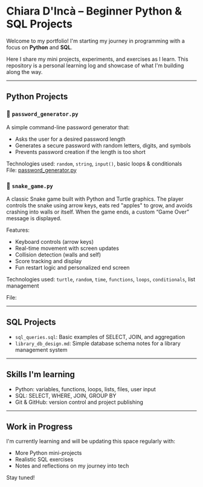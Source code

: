# Chiara D'Incà – Beginner Python & SQL Projects

Welcome to my portfolio! I'm starting my journey in programming with a focus on **Python** and **SQL**.

Here I share my mini projects, experiments, and exercises as I learn. This repository is a personal learning log and showcase of what I'm building along the way.

---

## Python Projects

### 🔐 `password_generator.py`
A simple command-line password generator that:
- Asks the user for a desired password length
- Generates a secure password with random letters, digits, and symbols
- Prevents password creation if the length is too short

Technologies used: `random`, `string`, `input()`, basic loops & conditionals  
File: [password_generator.py](https://github.com/chiaradinca/chiara-dinca-portfolio-python-sql/blob/main/password_generator.py)

### 🐍 `snake_game.py`
A classic Snake game built with Python and Turtle graphics.
The player controls the snake using arrow keys, eats red "apples" to grow, and avoids crashing into walls or itself. When the game ends, a custom “Game Over” message is displayed.

Features:

- Keyboard controls (arrow keys)
- Real-time movement with screen updates
- Collision detection (walls and self)
- Score tracking and display
- Fun restart logic and personalized end screen

Technologies used: `turtle`, `random`, `time`, `functions`, `loops`, `conditionals`, list management

File: 

---

## SQL Projects

- `sql_queries.sql`: Basic examples of SELECT, JOIN, and aggregation
- `library_db_design.md`: Simple database schema notes for a library management system

---

## Skills I'm learning
- Python: variables, functions, loops, lists, files, user input
- SQL: SELECT, WHERE, JOIN, GROUP BY
- Git & GitHub: version control and project publishing

---

## Work in Progress

I'm currently learning and will be updating this space regularly with:
- More Python mini-projects
- Realistic SQL exercises
- Notes and reflections on my journey into tech

Stay tuned! 
